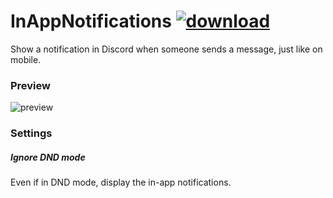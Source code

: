# InAppNotifications [![download](https://i.imgur.com/OAHgjZu.png)](https://1lighty.github.io/BetterDiscordStuff/?plugin=InAppNotifications&dl=1 "InAppNotifications")
Show a notification in Discord when someone sends a message, just like on mobile.
### Preview
![preview](https://i.imgur.com/jkUzV2B.gif)
### Settings
##### Ignore DND mode
Even if in DND mode, display the in-app notifications.
